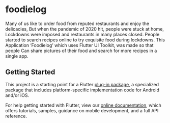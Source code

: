 # foodielog

Many of us like to order food from reputed restaurants and enjoy the delicacies, But when the pandemic of 2020 hit, people were stuck at home, Lockdowns were imposed and restaurants in many places closed. People started to search recipes online to try exquisite food during lockdowns. This Application ‘Foodielog’ which uses Flutter UI Toolkit, was made so that people
Can share pictures of their food and search for more recipes in a single app.


## Getting Started

This project is a starting point for a Flutter
[plug-in package](https://flutter.dev/developing-packages/),
a specialized package that includes platform-specific implementation code for
Android and/or iOS.

For help getting started with Flutter, view our
[online documentation](https://flutter.dev/docs), which offers tutorials,
samples, guidance on mobile development, and a full API reference.

